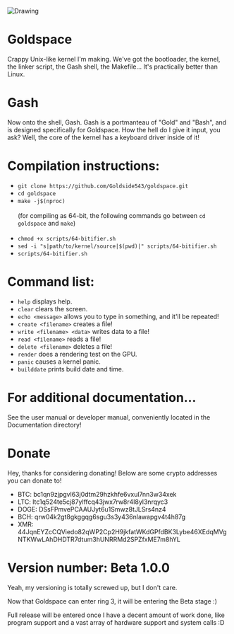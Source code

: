 ![Drawing](https://github.com/user-attachments/assets/341a14bd-a23a-4742-ac67-bb30a29c6892)

# Goldspace
Crappy Unix-like kernel I'm making. We've got the bootloader, the kernel, the linker script, the Gash shell, the Makefile...
It's practically better than Linux.
# Gash
Now onto the shell, Gash. Gash is a portmanteau of "Gold" and "Bash", and is designed specifically for Goldspace. How the hell do I give it input, you ask? Well, the core of the kernel has a keyboard driver inside of it!
# Compilation instructions:
* `git clone https://github.com/Goldside543/goldspace.git`
* `cd goldspace`
* `make -j$(nproc)` <br> <br>
(for compiling as 64-bit, the following commands go between `cd goldspace` and `make`) <br> <br>
* `chmod +x scripts/64-bitifier.sh`
* `sed -i "s|path/to/kernel/source|$(pwd)|" scripts/64-bitifier.sh`
* `scripts/64-bitifier.sh`
# Command list:
* `help` displays help.
* `clear` clears the screen.
* `echo <message>` allows you to type in something, and it'll be repeated!
* `create <filename>` creates a file!
* `write <filename> <data>` writes data to a file!
* `read <filename>` reads a file!
* `delete <filename>` deletes a file!
* `render` does a rendering test on the GPU.
* `panic` causes a kernel panic.
* `builddate` prints build date and time.
# For additional documentation...
See the user manual or developer manual, conveniently located in the Documentation directory!
# Donate
Hey, thanks for considering donating! Below are some crypto addresses you can donate to!

* BTC: bc1qn9zjpgvl63j0dtm29hzkhfe6vxul7nn3w34xek
* LTC: ltc1q524te5cj87ylffcq43jwx7rw8r4l8yl3nrqyc3
* DOGE: DSsFPmvePCAAUJyt6u1Smwz8tJLSrs4nz4
* BCH: qrw04k2gt8gkggqg6sgu3s3y436nlawapgv4t4h87g
* XMR: 44JqnEYZcCQViedo82qWP2Cp2H9jkfatWKdGPfdBK3Lybe46XEdqMVgNTKWwLAhDHDTR7dtum3hUNRRMd2SPZfxME7m8hYL
# Version number: Beta 1.0.0
Yeah, my versioning is totally screwed up, but I don't care.

Now that Goldspace can enter ring 3, it will be entering the Beta stage :)

Full release will be entered once I have a decent amount of work done, like program support and a vast array of hardware support and system calls :D

